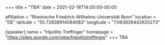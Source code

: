 +++
title = "TBA"
date = 2021-02-18T14:00:00-00:00

affiliation = "Rheinische Friedrich-Wilhelms-Universität Bonn"
location = "DE"
latitude = "50.72838914084083"
longitude = "7.083926442620273"

[speaker]
  name = "Hipólito Treffinger"
  homepage = "https://sites.google.com/view/hipolitotreffinger"
+++
TBA
